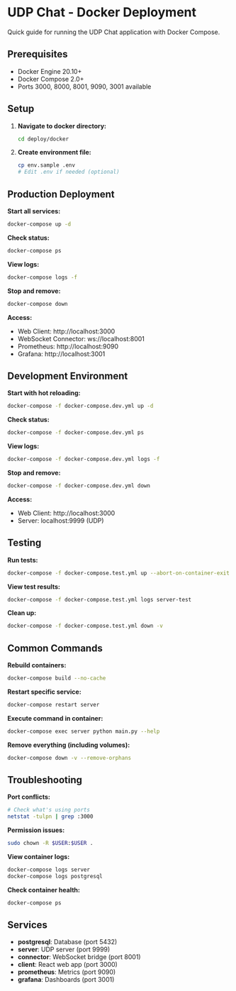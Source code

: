 # UDP Chat - Docker Deployment

Quick guide for running the UDP Chat application with Docker Compose.

## Prerequisites

- Docker Engine 20.10+
- Docker Compose 2.0+
- Ports 3000, 8000, 8001, 9090, 3001 available

## Setup

1. **Navigate to docker directory:**
   ```bash
   cd deploy/docker
   ```

2. **Create environment file:**
   ```bash
   cp env.sample .env
   # Edit .env if needed (optional)
   ```

## Production Deployment

**Start all services:**
```bash
docker-compose up -d
```

**Check status:**
```bash
docker-compose ps
```

**View logs:**
```bash
docker-compose logs -f
```

**Stop and remove:**
```bash
docker-compose down
```

**Access:**
- Web Client: http://localhost:3000
- WebSocket Connector: ws://localhost:8001
- Prometheus: http://localhost:9090
- Grafana: http://localhost:3001

## Development Environment

**Start with hot reloading:**
```bash
docker-compose -f docker-compose.dev.yml up -d
```

**Check status:**
```bash
docker-compose -f docker-compose.dev.yml ps
```

**View logs:**
```bash
docker-compose -f docker-compose.dev.yml logs -f
```

**Stop and remove:**
```bash
docker-compose -f docker-compose.dev.yml down
```

**Access:**
- Web Client: http://localhost:3000
- Server: localhost:9999 (UDP)

## Testing

**Run tests:**
```bash
docker-compose -f docker-compose.test.yml up --abort-on-container-exit
```

**View test results:**
```bash
docker-compose -f docker-compose.test.yml logs server-test
```

**Clean up:**
```bash
docker-compose -f docker-compose.test.yml down -v
```

## Common Commands

**Rebuild containers:**
```bash
docker-compose build --no-cache
```

**Restart specific service:**
```bash
docker-compose restart server
```

**Execute command in container:**
```bash
docker-compose exec server python main.py --help
```

**Remove everything (including volumes):**
```bash
docker-compose down -v --remove-orphans
```

## Troubleshooting

**Port conflicts:**
```bash
# Check what's using ports
netstat -tulpn | grep :3000
```

**Permission issues:**
```bash
sudo chown -R $USER:$USER .
```

**View container logs:**
```bash
docker-compose logs server
docker-compose logs postgresql
```

**Check container health:**
```bash
docker-compose ps
```

## Services

- **postgresql**: Database (port 5432)
- **server**: UDP server (port 9999)
- **connector**: WebSocket bridge (port 8001)
- **client**: React web app (port 3000)
- **prometheus**: Metrics (port 9090)
- **grafana**: Dashboards (port 3001)